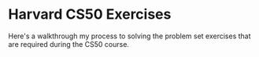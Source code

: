# Harvard CS50 Exercises

Here's a walkthrough my process to solving the problem set exercises that are required during the CS50 course.
